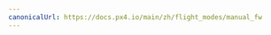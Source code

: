 ```yaml
---
canonicalUrl: https://docs.px4.io/main/zh/flight_modes/manual_fw
---
```


<Redirect to="../flight_modes_fw/manual" />
